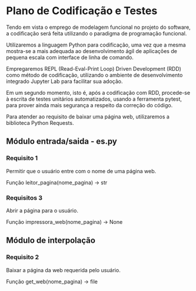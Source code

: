 # Plano de Codificação e Testes

Tendo em vista o emprego de modelagem funcional no projeto do software, a codificação será feita utilizando o paradigma de programação funcional.

Utilizaremos a linguagem Python para codificação, uma vez que a mesma mostra-se a mais adequada ao desenvolvimento ágil de aplicações de pequena escala com interface de linha de comando.

Empregaremos REPL (Read-Eval-Print Loop) Driven Development (RDD) como método de codificação, utilizando o ambiente de desenvolvimento integrado Jupyter Lab para facilitar sua adoção.

Em um segundo momento, isto é, após a codificação com RDD, procede-se à escrita de testes unitários automatizados, usando a ferramenta pytest, para prover ainda mais segurança a respeito da correção do código.

Para atender ao requisito de baixar uma página web, utilizaremos a biblioteca Python Requests.



## Módulo entrada/saida - es.py

### Requisito 1

Permitir que o usuário entre com o nome de uma página web.

Função leitor_pagina(nome_pagina) -> str



### Requisitos 3

Abrir a página para o usuário.

Função impressora_web(nome_pagina) -> None 



## Módulo de interpolação

### Requisito 2

Baixar a página da web requerida pelo usuário.

Função get_web(nome_pagina) -> file 

